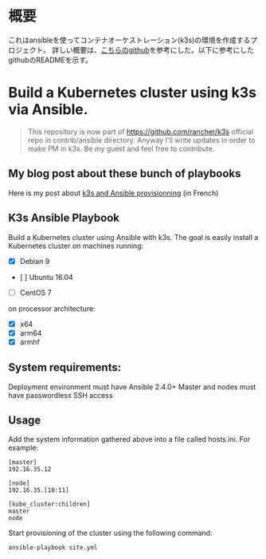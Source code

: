 # 概要
これはansibleを使ってコンテナオーケストレーション(k3s)の環境を作成するプロジェクト。
詳しい概要は、[こちらのgithub](https://github.com/itwars/k3s-ansible)を参考にした。以下に参考にしたgithubのREADMEを示す。

# Build a Kubernetes cluster using k3s via Ansible.

> This repository is now part of https://github.com/rancher/k3s official repo in contrib/ansible directory.
> Anyway I'll write updates in order to make PM in k3s.
> Be my guest and feel free to contribute.

## My blog post about these bunch of playbooks

Here is my post about [k3s and Ansible provisionning](https://www.it-wars.com/posts/cloud-native/kubernetes-avec-k3s-pour-sauver-la-planete/) (in French)

## K3s Ansible Playbook

Build a Kubernetes cluster using Ansible with k3s. The goal is easily install a Kubernetes cluster on machines running:

- [X] Debian 9
- [ ] Ubuntu 16.04
- [ ] CentOS 7

on processor architecture:

- [X] x64
- [X] arm64
- [X] armhf

## System requirements:

Deployment environment must have Ansible 2.4.0+
Master and nodes must have passwordless SSH access

## Usage

Add the system information gathered above into a file called hosts.ini. For example:

```
[master]
192.16.35.12

[node]
192.16.35.[10:11]

[kube_cluster:children]
master
node
```

Start provisioning of the cluster using the following command:

```
ansible-playbook site.yml
```


